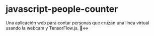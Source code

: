 # javascript-people-counter
Una aplicación web para contar personas que cruzan una línea virtual usando la webcam y TensorFlow.js. 🚶↔️
